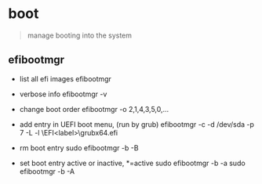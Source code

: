 # boot
> manage booting into the system

## efibootmgr
- list all efi images
    efibootmgr

- verbose info
    efibootmgr -v

- change boot order
    efibootmgr -o 2,1,4,3,5,0,...

- add entry in UEFI boot menu, (run by grub)
    efibootmgr -c -d /dev/sda -p 7 -L <label> -l \EFI\<label>\grubx64.efi

- rm boot entry 
    sudo efibootmgr -b <bootnum> -B

- set boot entry active or inactive, \*=active
    sudo efibootmgr -b <bootnum> -a
    sudo efibootmgr -b <bootnum> -A
